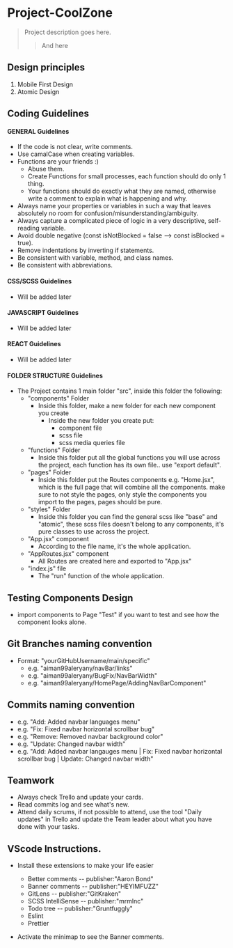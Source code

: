 # Project-CoolZone

> Project description goes here.
>
> > And here

## Design principles

1.  Mobile First Design
2.  Atomic Design

## Coding Guidelines

#### GENERAL Guidelines

-   If the code is not clear, write comments.
-   Use camalCase when creating variables.
-   Functions are your friends :)
    -   Abuse them.
    -   Create Functions for small processes, each function should do only 1 thing.
    -   Your functions should do exactly what they are named, otherwise write a comment to explain what is happening and why.
-   Always name your properties or variables in such a way that leaves absolutely no room for confusion/misunderstanding/ambiguity.
-   Always capture a complicated piece of logic in a very descriptive, self-reading variable.
-   Avoid double negative (const isNotBlocked = false --> const isBlocked = true).
-   Remove indentations by inverting if statements.
-   Be consistent with variable, method, and class names.
-   Be consistent with abbreviations.

#### CSS/SCSS Guidelines

-   Will be added later

#### JAVASCRIPT Guidelines

-   Will be added later

#### REACT Guidelines

-   Will be added later

#### FOLDER STRUCTURE Guidelines

-   The Project contains 1 main folder "src", inside this folder the following:
    -   "components" Folder
        -   Inside this folder, make a new folder for each new component you create
            -   Inside the new folder you create put:
                -   component file
                -   scss file
                -   scss media queries file
    -   "functions" Folder
        -   Inside this folder put all the global functions you will use across the project, each function has its own file.. use "export default".
    -   "pages" Folder
        -   Inside this folder put the Routes components e.g. "Home.jsx", which is the full page that will combine all the components. make sure to not style the pages, only style the components you import to the pages, pages should be pure.
    -   "styles" Folder
        -   Inside this folder you can find the general scss like "base" and "atomic", these scss files doesn't belong to any components, it's pure classes to use across the project.
    -   "App.jsx" component
        -   According to the file name, it's the whole application.
    -   "AppRoutes.jsx" component
        -   All Routes are created here and exported to "App.jsx"
    -   "index.js" file
        -   The "run" function of the whole application.

## Testing Components Design

-   import components to Page "Test" if you want to test and see how the component looks alone.

## Git Branches naming convention

-   Format: "yourGitHubUsername/main/specific"
    -   e.g. "aiman99aleryany/navBar/links"
    -   e.g. "aiman99aleryany/BugFix/NavBarWidth"
    -   e.g. "aiman99aleryany/HomePage/AddingNavBarComponent"

## Commits naming convention

-   e.g. "Add: Added navbar languages menu"
-   e.g. "Fix: Fixed navbar horizontal scrollbar bug"
-   e.g. "Remove: Removed navbar background color"
-   e.g. "Update: Changed navbar width"
-   e.g. "Add: Added navbar langauges menu | Fix: Fixed navbar horizontal scrollbar bug | Update: Changed navbar width"

## Teamwork

-   Always check Trello and update your cards.
-   Read commits log and see what's new.
-   Attend daily scrums, if not possible to attend, use the tool "Daily updates" in Trello and update the Team leader about what you have done with your tasks.

## VScode Instructions.

-   Install these extensions to make your life easier

    -   Better comments -- publisher:"Aaron Bond"
    -   Banner comments -- publisher:"HEYIMFUZZ"
    -   GitLens -- publisher:"GitKraken"
    -   SCSS IntelliSense -- publisher:"mrmlnc"
    -   Todo tree -- publisher:"Gruntfuggly"
    -   Eslint
    -   Prettier

-   Activate the minimap to see the Banner comments.

